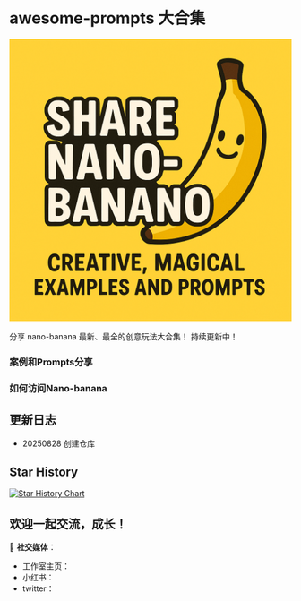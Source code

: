 # awesome-prompts 大合集

![Nano-Banano Cover](./assets/fengmian.png)


分享 nano-banana 最新、最全的创意玩法大合集！  持续更新中！

### 案例和Prompts分享

### 如何访问Nano-banana


## 更新日志

- 20250828 创建仓库

## Star History

[![Star History Chart](https://api.star-history.com/svg?repos=Saferman/Nano-banana-awesome-prompts&type=Date)](https://www.star-history.com/#Saferman/Nano-banana-awesome-prompts&Date)




## 欢迎一起交流，成长！

🔗 **社交媒体**：
- 工作室主页：
- 小红书：
- twitter：



